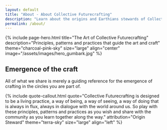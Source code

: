 ```yaml
---
layout: default
title: "About - About Collective Futurecrafting"
description: "Learn about the origins and Earthians stewards of Collective Futurecrafting"
permalink: /about/
---
```

{% include page-hero.html
  title="The Art of Collective Futurecrafting"
  description="Principles, patterns and practices that guide the art and craft"
  theme="charcoal-pink-sky"
  size="large"
  align="center"
  image="/assets/images/hero_gumbark.jpg"
%}

<div class="container">
  <div class="section-heading">
    <h2>Emergence of the craft</h2>
    <p>All of what we share is merely a guiding reference for the emergence of crafting in the circles you are part of.</p>
  </div>
  {% include quote-callout.html 
    quote="Collective Futurecrafting is designed to be a living practice, a way of being, a way of seeing, a way of doing that is always in flux, always in dialogue with the world around us. So play with these principles, patterns and practices as you wish and share with the community as you learn together along the way."
    attribution="Origin Steward"
    theme="terra-sky"
    size="large"
    align="left"
  %}
</div>
